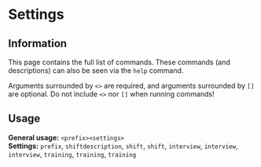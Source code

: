 # Settings

## Information
This page contains the full list of commands. These commands (and descriptions) can also be seen via the `help` command.

Arguments surrounded by `<>` are required, and arguments surrounded by `[]` are optional. Do not include `<>` nor `[]` when running commands!

## Usage
**General usage:** `<prefix><settings>`\
**Settings:** `prefix`, `shiftdescription`, `shift`, `shift`, `interview`, `interview`, `interview`, `training`, `training`, `training`
